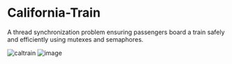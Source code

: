 # California-Train
A thread synchronization problem ensuring passengers board a train safely and efficiently using mutexes and semaphores.

![caltrain](https://github.com/WorldisAmen/California-Train/assets/145727573/b9528552-4e95-4556-945d-f2d709153430)
![image](https://github.com/WorldisAmen/California-Train/assets/145727573/170b0e84-2891-4c7f-ab50-e137388cd936)
